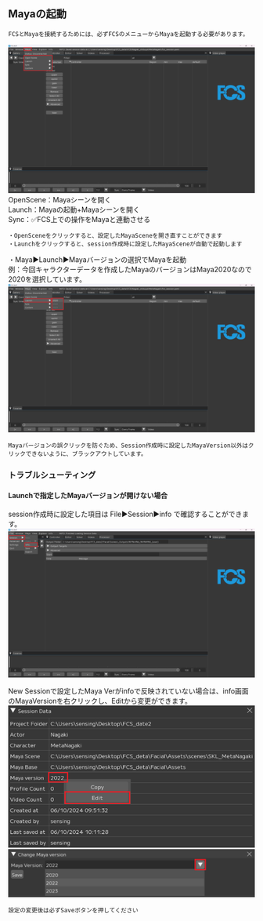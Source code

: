 ## Mayaの起動  

```{warning}
FCSとMayaを接続するためには、必ずFCSのメニューからMayaを起動する必要があります。  
```

![](images/M001.png)  
OpenScene：Mayaシーンを開く  
Launch：Mayaの起動+Mayaシーンを開く   
Sync：✅FCS上での操作をMayaと連動させる   
  
```{note}
・OpenSceneをクリックすると、設定したMayaSceneを開き直すことができます  
・Launchをクリックすると、session作成時に設定したMayaSceneが自動で起動します  
```
  

・Maya▶Launch▶Mayaバージョンの選択でMayaを起動  
例：今回キャラクターデータを作成したMayaのバージョンはMaya2020なので2020を選択しています。
![](images/M002.png)
  
```{note}
Mayaバージョンの誤クリックを防ぐため、Session作成時に設定したMayaVersion以外はクリックできないように、ブラックアウトしています。
```
  
### トラブルシューティング  

#### Launchで指定したMayaバージョンが開けない場合  

session作成時に設定した項目は File▶Session▶info で確認することができます。  
![](images/S014.png)

New Sessionで設定したMaya Verがinfoで反映されていない場合は、info画面のMayaVersionを右クリックし、Editから変更ができます。
![](images/S015.png)
![](images/S016.png)
  
```{attention}
設定の変更後は必ずSaveボタンを押してください
```
